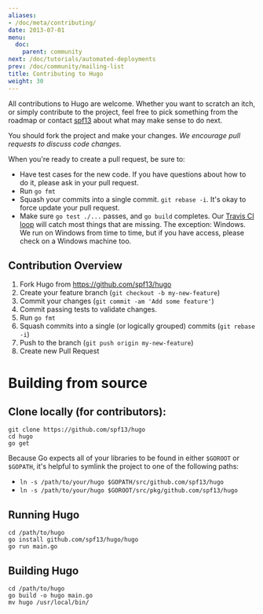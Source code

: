 ```yaml
---
aliases:
- /doc/meta/contributing/
date: 2013-07-01
menu:
  doc:
    parent: community
next: /doc/tutorials/automated-deployments
prev: /doc/community/mailing-list
title: Contributing to Hugo
weight: 30
---
```


All contributions to Hugo are welcome. Whether you want to scratch an itch, or simply contribute to the project, feel free to pick something from the roadmap
or contact [spf13](http://spf13.com/) about what may make sense
to do next.

You should fork the project and make your changes.  *We encourage pull requests to discuss code changes.*


When you're ready to create a pull request, be sure to:

  * Have test cases for the new code.  If you have questions about how to do it, please ask in your pull request.
  * Run `go fmt`
  * Squash your commits into a single commit.  `git rebase -i`.  It's okay to force update your pull request.
  * Make sure `go test ./...` passes, and `go build` completes.  Our [Travis CI loop](https://travis-ci.org/spf13/hugo) will catch most things that are missing.  The exception: Windows.  We run on Windows from time to time, but if you have access, please check on a Windows machine too.

## Contribution Overview

1. Fork Hugo from https://github.com/spf13/hugo
2. Create your feature branch (`git checkout -b my-new-feature`)
3. Commit your changes (`git commit -am 'Add some feature'`)
4. Commit passing tests to validate changes.
5. Run `go fmt`
6. Squash commits into a single (or logically grouped) commits (`git rebase -i`)
7. Push to the branch (`git push origin my-new-feature`)
8. Create new Pull Request


# Building from source

## Clone locally (for contributors):

    git clone https://github.com/spf13/hugo
    cd hugo
    go get

Because Go expects all of your libraries to be found in either
`$GOROOT` or `$GOPATH`, it's helpful to symlink the project to one
of the following paths:

 * `ln -s /path/to/your/hugo $GOPATH/src/github.com/spf13/hugo`
 * `ln -s /path/to/your/hugo $GOROOT/src/pkg/github.com/spf13/hugo`

## Running Hugo

    cd /path/to/hugo
    go install github.com/spf13/hugo/hugo
    go run main.go

## Building Hugo

    cd /path/to/hugo
    go build -o hugo main.go
    mv hugo /usr/local/bin/

